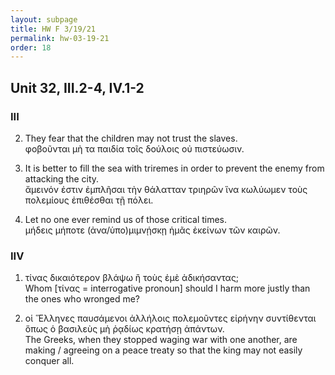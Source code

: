 ```yaml
---
layout: subpage
title: HW F 3/19/21
permalink: hw-03-19-21
order: 18
---
```


## Unit 32, III.2-4, IV.1-2

### III

2. They fear that the children may not trust the slaves.  
φοβοῦνται μὴ τα παιδία τοῖς δούλοις οὐ πιστεύωσιν.

3. It is better to fill the sea with triremes in order to prevent the enemy from attacking the city.  
ἄμεινόν ἐστιν ἐμπλῆσαι τὴν θάλατταν τριηρῶν ἵνα κωλύωμεν τοὺς πολεμίους ἐπιθέσθαι τῇ πόλει.

4. Let no one ever remind us of those critical times.  
μήδεις μήποτε (ἀνα/ὑπο)μιμνῄσκῃ ἡμᾶς ἐκείνων τῶν καιρῶν.

### IIV

1. τίνας δικαιότερον βλάψω ἢ τοὺς ἐμὲ ἀδικήσαντας;  
Whom [τίνας = interrogative pronoun] should I harm more justly than the ones who wronged me?

2. οἱ Ἕλληνες παυσάμενοι ἀλλήλοις πολεμοῦντες εἰρήνην συντίθενται ὅπως ὁ βασιλεὺς μὴ ῥᾳδίως κρατήσῃ ἁπάντων.  
The Greeks, when they stopped waging war with one another, are making / agreeing on a peace treaty so that the king may not easily conquer all.
